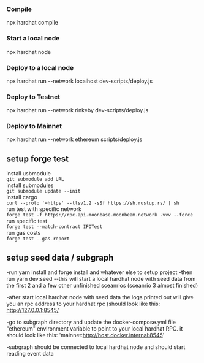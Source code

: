 ### Compile
npx hardhat compile

### Start a local node
npx hardhat node

### Deploy to a local node
npx hardhat run --network localhost dev-scripts/deploy.js

### Deploy to Testnet
npx hardhat run --network rinkeby dev-scripts/deploy.js

### Deploy to Mainnet
npx hardhat run --network ethereum scripts/deploy.js

## setup forge test
install usbmodule<br />
`git submodule add URL`<br />
install submodules<br />
`git submodule update --init`<br />
install cargo<br />
`curl --proto '=https' --tlsv1.2 -sSf https://sh.rustup.rs/ | sh`<br />
run test with specific network<br />
`forge test -f https://rpc.api.moonbase.moonbeam.network -vvv --force`<br />
run specific test<br />
`forge test --match-contract IFOTest`<br />
run gas costs<br />
`forge test --gas-report`<br />

## setup seed data / subgraph
-run yarn install and forge install and whatever else to setup project
-then run yarn dev:seed
--this will start a local hardhat node with seed data from the first 2 and a few other unfinished sceanrios (sceanrio 3 almost finished)

-after start local hardhat node with seed data the logs printed out will give you an rpc address to your hardhat rpc (should look like this: http://127.0.0.1:8545/

-go to subgraph directory and update the docker-compose.yml file "ethereum" environment variable to point to your local hardhat RPC. it should look like this: 'mainnet:http://host.docker.internal:8545'

-subgraph should be connected to local hardhat node and should start reading event data